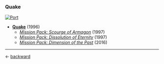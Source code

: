 ### Quake

[![Port](https://img.shields.io/badge/games-download-purple?style=flat&label=Quakespasm)](https://quakespasm.sourceforge.net/download.htm)

- [**Quake**](https://quake.fandom.com/wiki/Quake) (1996)
  - [_Mission Pack: Scourge of Armagon_](https://quake.fandom.com/wiki/Quake_Mission_Pack_1:_Scourge_of_Armagon) (1997)
  - [_Mission Pack: Dissolution of Eternity_](https://quake.fandom.com/wiki/Quake_Mission_Pack_2:_Dissolution_of_Eternity) (1997)
  - [_Mission Pack: Dimension of the Past_](https://quake.fandom.com/wiki/Dimension_of_the_Past) (2016)

---

&larr; [backward](../README.md)
